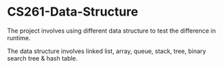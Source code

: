 # CS261-Data-Structure

The project involves using different data structure to test the difference in runtime.

The data structure involves linked list, array, queue, stack, tree, binary search tree & hash table.
